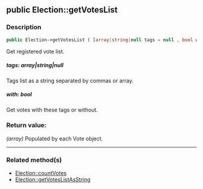 ## public Election::getVotesList

### Description    

```php
public Election->getVotesList ( [array|string|null tags = null , bool with = true] ) : array
```

Get registered vote list.
    

##### **tags:** *array|string|null*   
Tags list as a string separated by commas or array.    


##### **with:** *bool*   
Get votes with these tags or without.    


### Return value:   

*(array)* Populated by each Vote object.


---------------------------------------

### Related method(s)      

* [Election::countVotes](../Election%20Class/public%20Election--countVotes.md)    
* [Election::getVotesListAsString](../Election%20Class/public%20Election--getVotesListAsString.md)    
